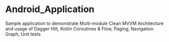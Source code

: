 # Android_Application
Sample application to demonstrate Multi-module Clean MVVM Architecture and usage of Dagger Hilt, Kotlin Coroutines &amp; Flow, Paging, Navigation Graph, Unit tests
